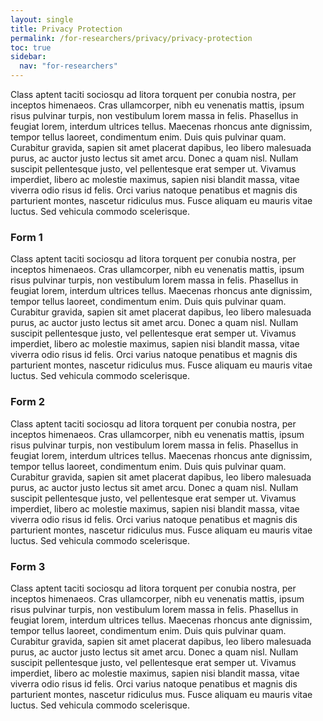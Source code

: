 ```yaml
---
layout: single
title: Privacy Protection
permalink: /for-researchers/privacy/privacy-protection
toc: true
sidebar:
  nav: "for-researchers"
---
```


 Class aptent taciti sociosqu ad litora torquent per conubia nostra, per inceptos himenaeos. Cras ullamcorper, nibh eu venenatis mattis, ipsum risus pulvinar turpis, non vestibulum lorem massa in felis. Phasellus in feugiat lorem, interdum ultrices tellus. Maecenas rhoncus ante dignissim, tempor tellus laoreet, condimentum enim. Duis quis pulvinar quam. Curabitur gravida, sapien sit amet placerat dapibus, leo libero malesuada purus, ac auctor justo lectus sit amet arcu. Donec a quam nisl. Nullam suscipit pellentesque justo, vel pellentesque erat semper ut. Vivamus imperdiet, libero ac molestie maximus, sapien nisi blandit massa, vitae viverra odio risus id felis. Orci varius natoque penatibus et magnis dis parturient montes, nascetur ridiculus mus. Fusce aliquam eu mauris vitae luctus. Sed vehicula commodo scelerisque.

### Form 1
 
 Class aptent taciti sociosqu ad litora torquent per conubia nostra, per inceptos himenaeos. Cras ullamcorper, nibh eu venenatis mattis, ipsum risus pulvinar turpis, non vestibulum lorem massa in felis. Phasellus in feugiat lorem, interdum ultrices tellus. Maecenas rhoncus ante dignissim, tempor tellus laoreet, condimentum enim. Duis quis pulvinar quam. Curabitur gravida, sapien sit amet placerat dapibus, leo libero malesuada purus, ac auctor justo lectus sit amet arcu. Donec a quam nisl. Nullam suscipit pellentesque justo, vel pellentesque erat semper ut. Vivamus imperdiet, libero ac molestie maximus, sapien nisi blandit massa, vitae viverra odio risus id felis. Orci varius natoque penatibus et magnis dis parturient montes, nascetur ridiculus mus. Fusce aliquam eu mauris vitae luctus. Sed vehicula commodo scelerisque.


### Form 2
 
 Class aptent taciti sociosqu ad litora torquent per conubia nostra, per inceptos himenaeos. Cras ullamcorper, nibh eu venenatis mattis, ipsum risus pulvinar turpis, non vestibulum lorem massa in felis. Phasellus in feugiat lorem, interdum ultrices tellus. Maecenas rhoncus ante dignissim, tempor tellus laoreet, condimentum enim. Duis quis pulvinar quam. Curabitur gravida, sapien sit amet placerat dapibus, leo libero malesuada purus, ac auctor justo lectus sit amet arcu. Donec a quam nisl. Nullam suscipit pellentesque justo, vel pellentesque erat semper ut. Vivamus imperdiet, libero ac molestie maximus, sapien nisi blandit massa, vitae viverra odio risus id felis. Orci varius natoque penatibus et magnis dis parturient montes, nascetur ridiculus mus. Fusce aliquam eu mauris vitae luctus. Sed vehicula commodo scelerisque.

### Form 3
 
 Class aptent taciti sociosqu ad litora torquent per conubia nostra, per inceptos himenaeos. Cras ullamcorper, nibh eu venenatis mattis, ipsum risus pulvinar turpis, non vestibulum lorem massa in felis. Phasellus in feugiat lorem, interdum ultrices tellus. Maecenas rhoncus ante dignissim, tempor tellus laoreet, condimentum enim. Duis quis pulvinar quam. Curabitur gravida, sapien sit amet placerat dapibus, leo libero malesuada purus, ac auctor justo lectus sit amet arcu. Donec a quam nisl. Nullam suscipit pellentesque justo, vel pellentesque erat semper ut. Vivamus imperdiet, libero ac molestie maximus, sapien nisi blandit massa, vitae viverra odio risus id felis. Orci varius natoque penatibus et magnis dis parturient montes, nascetur ridiculus mus. Fusce aliquam eu mauris vitae luctus. Sed vehicula commodo scelerisque.
